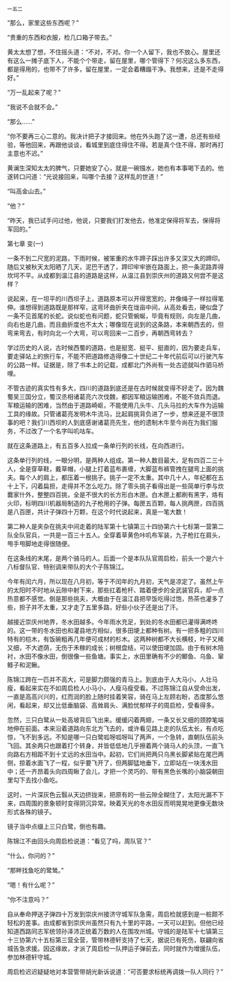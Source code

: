     一五二 

   “那么，家里这些东西呢？”

   “贵重的东西和衣服，检几口箱子带去。”

   黄太太想了想，不住摇头道：“不对，不对。你一个人留下，我也不放心。屋里还有这么一摊子底下人，不能个个带走，留在屋里，哪个管得下？何况这么多东西，都是得用的，也带不了许多，留在屋里，一定会着糟蹋干净。我想来，还是不走得好。”

   “万一乱起来了呢？”

   “我说不会就不会。”

   “那么……”

   “你不要再三心二意的。我决计把子才接回来。他在外头跑了这一遭，总还有些经验，等他回来，再跟他谈谈，看城里到底住得住不得。若是真个住不得，那时再打主意也不迟。”

   黄澜生深知太太的脾气，只要她安了心，就是一碗镪水，她也有本事喝下去的。他遂转口问道：“光说接回来，叫哪个去接？这样乱的世道！”

   “叫高金山去。”

   “他？”

   “昨天，我已试手问过他，他说，只要我们打发他去，他准定保得将军去，保得将军回的。”

   第七章 变(一)

   一条不到二尺宽的泥路，下雨时候，被笨重的水牛蹄子踩出许多又深又大的蹄印。随后又被秋天太阳晒了几天，泥巴干透了，蹄印牢牢嵌在路面上，把一条泥路弄得坎坷不平。从成都到温江县的道路是这样，从温江县到崇庆州的道路又何尝不是这样？

   说起来，在一坦平的川西坝子上，道路原本可以开得宽宽的，并像绳子一样拉得笔伸。谁想得到道路既是那样窄，这弯环曲折夹在垅亩中间，从高处看去，硬似盘了一条不见首尾的长蛇。说似蛇也有问题，蛇只管蜿蜒，毕竟有规则，向左是几曲，向右也是几曲，而且曲折度也不太大；哪像现在说到的这条路，本来朝西去的，但弯来弯去，有时向北一个大弯，可以弯回来一二百步，再朝西弯转去？

   学过历史的人说，古时候西蜀的道路，也是挺宽、挺平、挺直的，因为要走兵车，要走驿站上的旅行车，不能不把道路修造得像二十世纪二十年代前后可以行驶汽车的公路一样。证据是，除了书本上的记载，成都北门外尚有一处古迹就叫作驷马桥哩。

   不管古迹的真实性有多大，四川的道路到底还是在古时候就变得不好走了。因为魏蜀吴三国分立，蜀汉丞相诸葛亮六次伐魏，都因军粮运输困难，不能不敛兵而退。军粮运输的困难，当然由于道路崎岖，不能使用几头牛、几头马拉的大车作为运输工具的缘故。只管诸葛亮发明木牛流马，比起肩挑背负进了一步，想来还是不很顶事的吧？我们川西坝的人到底感谢诸葛亮先生，他的遗制木牛至今尚在为我们服务，不过改了一个名字叫叽咕车。

   就在这条道路上，有五百多人拉成一条单行列的长线，在向西进行。

   这条单行列的线，一眼分明，是两种人组成。第一种人数目最大，足有四百二三十人，全是穿草鞋，戴草帽，小腿上打着蓝布裹缠，大脚蓝布裤管拽在腿弯上面的挑夫。每个人的肩上，都压着一根挑子。挑子一定不太重。其中几十人，年纪都在五十上下，闪着扁担，走得并不怎么吃力。除了零头挑子看得出是一些简单行李与炊爨家什外，整整四百挑，全是不很大的长方形白木匣。白木匣上都刷有黑字，烙有火印，标明四川机器局制造的九子枪用的子弹。每匣五百颗，每人挑两匣，四百挑是八百匣，共计子弹四十万颗，在这个时代说起来，真是一笔大数！

   第二种人是夹杂在挑夫中间走着的陆军第十七镇第三十四协第六十七标第一营第二队全队官兵，一共是一百三十五人。全穿着草黄色咔叽布军装，九子枪扛在肩头，甩手甩脚地走得很随便。

   在这条线的末尾，是两个骑马的人。后面一个是本队队官周启检，前头一个是六十八标督队官、特别调来带队的大个子陈锦江。

   今年有闰六月，所以现在八月初，等于不闰年的九月初，天气是凉定了。虽然上午的太阳时不时地从云隙中射下来，那些扛着枪杆、踏着便步的全武装官兵，却一点热意都不感觉。倒是那些挑夫，大概由于在温江县把早饭吃得过饱，热茶也灌多了些，担子并不太重，又才走了五里多路，好些小伙子还是出了汗。

   越接近崇庆州地界，冬水田越多。今年雨水充足，到处的冬水田都已灌得满咚咚的。这一带的冬水田也和灌县地方相似，很多田埂上都种有树。有一把多粗的四川特有的桤木，有饭碗粗再几年便可成材的杉木。这两种树都不大长横枝，叶子又稀又细，不大遮荫，无伤于禾稼的成长；树根盘结，可以使田埂加固。由于有树木陪衬，水田不像水田，倒很像一些鱼塘。事实上，水田里确有不少的鲫鱼、乌鱼、窜鲦子和泥鳅。

   陈锦江跨在一匹并不高大，可是脚力颇强的青马上。到底由于人大马小，人壮马瘦，看起来实在不如周启检人小马小，人瘦马瘦受看。不过陈锦江自从受命出发，一直是高高兴兴的，红而润的脸上随时挂着笑容，骑在马上左顾右盼，态度那么悠闲，看起来，却又比低垂脑袋、高耸肩头、满脸忧郁样子的周启检，受看得多。

   忽然，三只白鹭从一处高坡背后飞出来。缓缓闪着两翅，一条又长又细的颈脖笔端地伸在前面。本来沿着道路向东北方飞去的，或许看见路上走的队伍太长，有点吃惊，飞不到多远。不知是哪一只白鹭呱呀呱呀叫了两声，一个急转，直朝队伍前头飞回。其余两只也跟着打个转身，并皆低低地几乎擦着两个骑马人的头顶，一直飞向路右方相距不到十丈远的水田当中。起初，它们尚把两只乌黑长脚紧贴在尾巴两侧，掠着水面飞了一程，似乎要飞开了，但两脚猛地垂下，立即站在一块浅水田中；还一齐昂着头向四周瞅了会儿，才把一个灵巧的、带有黑色长嘴的小脑袋朝田里勾下去找小鱼吃。

   这时，一片深灰色云翳从天边挤拢来，把原有的一些云隙全糊住了，太阳光漏不下来，四周围的景象顿时变得阴沉异常。映着天光的冬水田反而明晃晃地更像无数块形式各殊的镜子。

   镜子当中点缀上三只白鹭，倒也有趣。

   陈锦江不由回头向周启检说道：“看见了吗，周队官？”

   “什么，你问的？”

   “那畔找鱼吃的鹭鸶。”

   “嗯！有什么呢？”

   “你不注意吗？”

   自从奉命押送子弹四十万发到崇庆州接济守城军队急需，周启检就感到是一桩颇不轻松的差事。由成都省到崇庆州虽然只有九十里的平路，一天可以赶到。但他已经知道西路同志军统领孙泽沛正统着万数的人在围攻州城。守城的是陆军十七镇第三十三协第六十五标第三营全营，管带林德轩支持了七天，据说已有死伤，联翩向省城告急求援。因这缘故，才派了周启检一队押运子弹前去，同时就作为增援队伍，参加林德轩守城。

   周启检迟迟疑疑地对本营管带胡光新诉说道：“可否要求标统再调拨一队人同行？”

